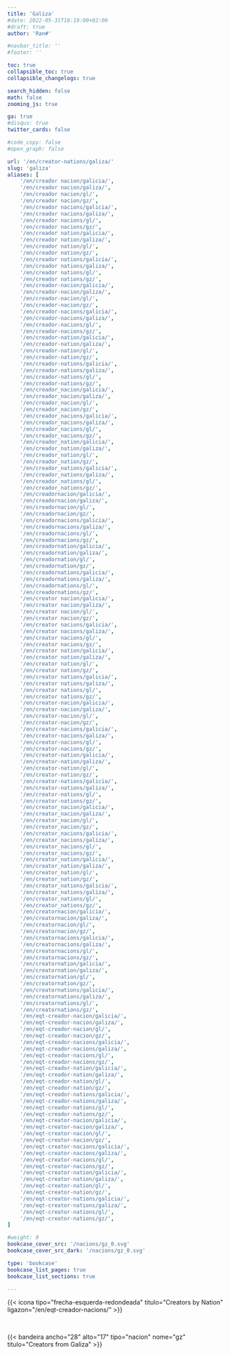 ```yaml
---
title: 'Galiza'
#date: 2022-05-31T18:19:00+02:00
#draft: true
author: 'Ran#'

#navbar_title: ''
#footer: ''

toc: true
collapsible_toc: true
collapsible_changelogs: true

search_hidden: false
math: false
zooming_js: true

ga: true
#disqus: true
twitter_cards: false

#code_copy: false
#open_graph: false

url: '/en/creator-nations/galiza/'
slug: 'galiza'
aliases: [
    '/en/creador nacion/galicia/',
    '/en/creador nacion/galiza/',
    '/en/creador nacion/gl/',
    '/en/creador nacion/gz/',
    '/en/creador nacions/galicia/',
    '/en/creador nacions/galiza/',
    '/en/creador nacions/gl/',
    '/en/creador nacions/gz/',
    '/en/creador nation/galicia/',
    '/en/creador nation/galiza/',
    '/en/creador nation/gl/',
    '/en/creador nation/gz/',
    '/en/creador nations/galicia/',
    '/en/creador nations/galiza/',
    '/en/creador nations/gl/',
    '/en/creador nations/gz/',
    '/en/creador-nacion/galicia/',
    '/en/creador-nacion/galiza/',
    '/en/creador-nacion/gl/',
    '/en/creador-nacion/gz/',
    '/en/creador-nacions/galicia/',
    '/en/creador-nacions/galiza/',
    '/en/creador-nacions/gl/',
    '/en/creador-nacions/gz/',
    '/en/creador-nation/galicia/',
    '/en/creador-nation/galiza/',
    '/en/creador-nation/gl/',
    '/en/creador-nation/gz/',
    '/en/creador-nations/galicia/',
    '/en/creador-nations/galiza/',
    '/en/creador-nations/gl/',
    '/en/creador-nations/gz/',
    '/en/creador_nacion/galicia/',
    '/en/creador_nacion/galiza/',
    '/en/creador_nacion/gl/',
    '/en/creador_nacion/gz/',
    '/en/creador_nacions/galicia/',
    '/en/creador_nacions/galiza/',
    '/en/creador_nacions/gl/',
    '/en/creador_nacions/gz/',
    '/en/creador_nation/galicia/',
    '/en/creador_nation/galiza/',
    '/en/creador_nation/gl/',
    '/en/creador_nation/gz/',
    '/en/creador_nations/galicia/',
    '/en/creador_nations/galiza/',
    '/en/creador_nations/gl/',
    '/en/creador_nations/gz/',
    '/en/creadornacion/galicia/',
    '/en/creadornacion/galiza/',
    '/en/creadornacion/gl/',
    '/en/creadornacion/gz/',
    '/en/creadornacions/galicia/',
    '/en/creadornacions/galiza/',
    '/en/creadornacions/gl/',
    '/en/creadornacions/gz/',
    '/en/creadornation/galicia/',
    '/en/creadornation/galiza/',
    '/en/creadornation/gl/',
    '/en/creadornation/gz/',
    '/en/creadornations/galicia/',
    '/en/creadornations/galiza/',
    '/en/creadornations/gl/',
    '/en/creadornations/gz/',
    '/en/creator nacion/galicia/',
    '/en/creator nacion/galiza/',
    '/en/creator nacion/gl/',
    '/en/creator nacion/gz/',
    '/en/creator nacions/galicia/',
    '/en/creator nacions/galiza/',
    '/en/creator nacions/gl/',
    '/en/creator nacions/gz/',
    '/en/creator nation/galicia/',
    '/en/creator nation/galiza/',
    '/en/creator nation/gl/',
    '/en/creator nation/gz/',
    '/en/creator nations/galicia/',
    '/en/creator nations/galiza/',
    '/en/creator nations/gl/',
    '/en/creator nations/gz/',
    '/en/creator-nacion/galicia/',
    '/en/creator-nacion/galiza/',
    '/en/creator-nacion/gl/',
    '/en/creator-nacion/gz/',
    '/en/creator-nacions/galicia/',
    '/en/creator-nacions/galiza/',
    '/en/creator-nacions/gl/',
    '/en/creator-nacions/gz/',
    '/en/creator-nation/galicia/',
    '/en/creator-nation/galiza/',
    '/en/creator-nation/gl/',
    '/en/creator-nation/gz/',
    '/en/creator-nations/galicia/',
    '/en/creator-nations/galiza/',
    '/en/creator-nations/gl/',
    '/en/creator-nations/gz/',
    '/en/creator_nacion/galicia/',
    '/en/creator_nacion/galiza/',
    '/en/creator_nacion/gl/',
    '/en/creator_nacion/gz/',
    '/en/creator_nacions/galicia/',
    '/en/creator_nacions/galiza/',
    '/en/creator_nacions/gl/',
    '/en/creator_nacions/gz/',
    '/en/creator_nation/galicia/',
    '/en/creator_nation/galiza/',
    '/en/creator_nation/gl/',
    '/en/creator_nation/gz/',
    '/en/creator_nations/galicia/',
    '/en/creator_nations/galiza/',
    '/en/creator_nations/gl/',
    '/en/creator_nations/gz/',
    '/en/creatornacion/galicia/',
    '/en/creatornacion/galiza/',
    '/en/creatornacion/gl/',
    '/en/creatornacion/gz/',
    '/en/creatornacions/galicia/',
    '/en/creatornacions/galiza/',
    '/en/creatornacions/gl/',
    '/en/creatornacions/gz/',
    '/en/creatornation/galicia/',
    '/en/creatornation/galiza/',
    '/en/creatornation/gl/',
    '/en/creatornation/gz/',
    '/en/creatornations/galicia/',
    '/en/creatornations/galiza/',
    '/en/creatornations/gl/',
    '/en/creatornations/gz/',
    '/en/eqt-creador-nacion/galicia/',
    '/en/eqt-creador-nacion/galiza/',
    '/en/eqt-creador-nacion/gl/',
    '/en/eqt-creador-nacion/gz/',
    '/en/eqt-creador-nacions/galicia/',
    '/en/eqt-creador-nacions/galiza/',
    '/en/eqt-creador-nacions/gl/',
    '/en/eqt-creador-nacions/gz/',
    '/en/eqt-creador-nation/galicia/',
    '/en/eqt-creador-nation/galiza/',
    '/en/eqt-creador-nation/gl/',
    '/en/eqt-creador-nation/gz/',
    '/en/eqt-creador-nations/galicia/',
    '/en/eqt-creador-nations/galiza/',
    '/en/eqt-creador-nations/gl/',
    '/en/eqt-creador-nations/gz/',
    '/en/eqt-creator-nacion/galicia/',
    '/en/eqt-creator-nacion/galiza/',
    '/en/eqt-creator-nacion/gl/',
    '/en/eqt-creator-nacion/gz/',
    '/en/eqt-creator-nacions/galicia/',
    '/en/eqt-creator-nacions/galiza/',
    '/en/eqt-creator-nacions/gl/',
    '/en/eqt-creator-nacions/gz/',
    '/en/eqt-creator-nation/galicia/',
    '/en/eqt-creator-nation/galiza/',
    '/en/eqt-creator-nation/gl/',
    '/en/eqt-creator-nation/gz/',
    '/en/eqt-creator-nations/galicia/',
    '/en/eqt-creator-nations/galiza/',
    '/en/eqt-creator-nations/gl/',
    '/en/eqt-creator-nations/gz/',
]

#weight: 0
bookcase_cover_src: '/nacions/gz_0.svg'
bookcase_cover_src_dark: '/nacions/gz_0.svg'

type: 'bookcase'
bookcase_list_pages: true
bookcase_list_sections: true

---
```


{{< icona tipo="frecha-esquerda-redondeada" titulo="Creators by Nation" ligazon="/en/eqt-creador-nacions/" >}}

<br>

{{< bandeira ancho="28" alto="17" tipo="nacion" nome="gz" titulo="Creators from Galiza" >}}
